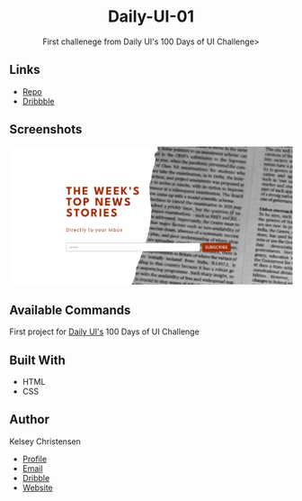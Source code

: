 <h1 align="center">Daily-UI-01</h1>

<p align="center">First challenege from Daily UI's 100 Days of UI Challenge></p>

## Links

- [Repo](https://github.com/kelseychristensen/Daily-UI-01.git "Daily-UI-01 Repo")
- [Dribbble](https://dribbble.com/shots/19932909-Daily-UI-Day-1-Sign-Up-Form "<project-name Dribbble")


## Screenshots

![Home Page](images/Daily-UI-001-Sign-Up-Form-Kelsey-Christensen.PNG "Home Page")


## Available Commands

First project for <a href="https://www.dailyui.co/">Daily UI's</a> 100 Days of UI Challenge

## Built With

- HTML
- CSS

## Author

Kelsey Christensen

- [Profile](https://github.com/kelseychristensen "Kelsey Christensen")
- [Email](mailto:kelsey.c.christensen@gmail.com?subject=Hi "Hi!")
- [Dribble](https://dribbble.com/kelseychristensen "Hi!")
- [Website](http://kelseychristensen.com/ "Welcome")
